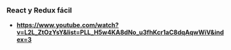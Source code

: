 

### React y Redux fácil
* **https://www.youtube.com/watch?v=L2L_ZtOzYsY&list=PLL_H5w4KA8dNo_u3fhKcr1aC8dqAqwWiV&index=3**
